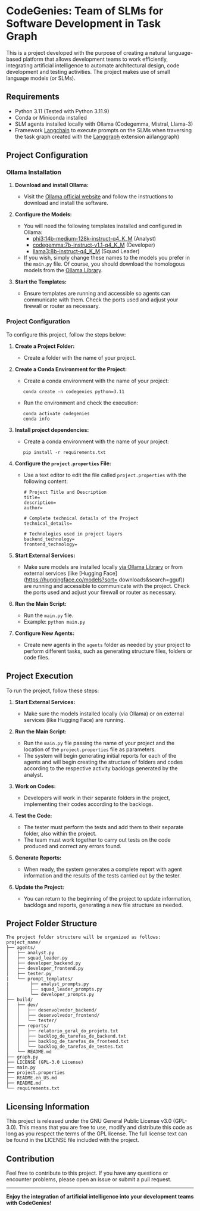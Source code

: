 # CodeGenies: Team of SLMs for Software Development in Task Graph

This is a project developed with the purpose of creating a natural language-based platform that allows development teams to work efficiently, integrating artificial intelligence to automate architectural design, code development and testing activities. 
The project makes use of small language models (or SLMs).


## Requirements

- Python 3.11 (Tested with Python 3.11.9)
- Conda or Miniconda installed
- SLM agents installed locally with Ollama (Codegemma, Mistral, Llama-3)
- Framework [Langchain](https://github.com/langchain-ai/langchain) to execute prompts on the SLMs when traversing the task graph created with the [Langgraph](https://github.com/langchain-) extension ai/langgraph)

## Project Configuration

### Ollama Installation

1. **Download and install Ollama:**
   - Visit the [Ollama official website](https://ollama.ai) and follow the instructions to download and install the software.

2. **Configure the Models:**
   - You will need the following templates installed and configured in Ollama:
     - [phi3:14b-medium-128k-instruct-q4_K_M](https://ollama.com/library/phi3:14b-medium-128k-instruct-q4_K_M) (Analyst)
     - [codegemma:7b-instruct-v1.1-q4_K_M](https://ollama.com/library/codegemma:7b-instruct-v1.1-q4_K_M) (Developer)
     - [llama3:8b-instruct-q4_K_M](https://ollama.com/library/llama3:8b-instruct-q4_K_M) (Squad Leader)
   - If you wish, simply change these names to the models you prefer in the `main.py` file. Of course, you should download the homologous models from the [Ollama Library](https://ollama.com/library/).

3. **Start the Templates:**
   - Ensure templates are running and accessible so agents can communicate with them. Check the ports used and adjust your firewall or router as necessary.

### Project Configuration

To configure this project, follow the steps below:

1. **Create a Project Folder:**
   - Create a folder with the name of your project.

2. **Create a Conda Environment for the Project:**
   - Create a conda environment with the name of your project:
   ```
      conda create -n codegenies python=3.11
   ```
   - Run the environment and check the execution:
   ```
      conda activate codegenies
      conda info
   ```

3. **Install project dependencies:**
   - Create a conda environment with the name of your project:
   ```
      pip install -r requirements.txt
   ```

4. **Configure the `project.properties` File:**
   - Use a text editor to edit the file called `project.properties` with the following content:
     ```
     # Project Title and Description
     title=
     description=
     author=

     # Complete technical details of the Project
     technical_details=

     # Technologies used in project layers
     backend_technology=
     frontend_technology=
     ```

5. **Start External Services:**
   - Make sure models are installed locally [via Ollama Library](https://ollama.com/library/) or from external services (like [Hugging Face](https://huggingface.co/models?sort= downloads&search=gguf)) are running and accessible to communicate with the project. Check the ports used and adjust your firewall or router as necessary.

6. **Run the Main Script:**
   - Run the `main.py` file.
   - Example: `python main.py`

7. **Configure New Agents:**
   - Create new agents in the `agents` folder as needed by your project to perform different tasks, such as generating structure files, folders or code files.

## Project Execution

To run the project, follow these steps:

1. **Start External Services:**
   - Make sure the models installed locally (via Ollama) or on external services (like Hugging Face) are running.

2. **Run the Main Script:**
   - Run the `main.py` file passing the name of your project and the location of the `project.properties` file as parameters.
   - The system will begin generating initial reports for each of the agents and will begin creating the structure of folders and codes according to the respective activity backlogs generated by the analyst.

3. **Work on Codes:**
   - Developers will work in their separate folders in the project, implementing their codes according to the backlogs.

4. **Test the Code:**
   - The tester must perform the tests and add them to their separate folder, also within the project.
   - The team must work together to carry out tests on the code produced and correct any errors found.

5. **Generate Reports:**
   - When ready, the system generates a complete report with agent information and the results of the tests carried out by the tester.

6. **Update the Project:**
   - You can return to the beginning of the project to update information, backlogs and reports, generating a new file structure as needed.

## Project Folder Structure

```
The project folder structure will be organized as follows:
project_name/
├── agents/
│   ├── analyst.py
│   ├── squad_leader.py
│   ├── developer_backend.py
│   ├── developer_frontend.py
│   ├── tester.py
|   └── prompt_templates/
|        ├── analyst_prompts.py
│        ├── squad_leader_prompts.py
│        └── developer_prompts.py
├── build/
│   ├── dev/
│   │   ├── desenvolvedor_backend/
│   │   ├── desenvolvedor_frontend/
│   │   └── tester/
│   ├── reports/
│   │   ├── relatorio_geral_do_projeto.txt
│   │   ├── backlog_de_tarefas_de_backend.txt
│   │   ├── backlog_de_tarefas_de_frontend.txt
│   │   └── backlog_de_tarefas_de_testes.txt
│   └── README.md
├── graph.py
├── LICENSE (GPL-3.0 License)
├── main.py
├── project.properties
├── README.en_US.md
├── README.md
└── requirements.txt
```

## Licensing Information

This project is released under the GNU General Public License v3.0 (GPL-3.0). This means that you are free to use, modify and distribute this code as long as you respect the terms of the GPL license. The full license text can be found in the LICENSE file included with the project.

## Contribution

Feel free to contribute to this project. If you have any questions or encounter problems, please open an issue or submit a pull request.

---

**Enjoy the integration of artificial intelligence into your development teams with CodeGenies!**